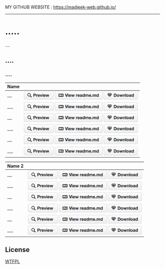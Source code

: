 MY GITHUB WEBSITE : https://madjeek-web.github.io/

______

# .....

....
## ....

### ....

|Name||
|---|---|
| **....** | [![Preview](btn-preview.png)](https://raw.githubusercontent.com/.....jpg) [![Info](btn-readme.png)](https://github.com/.....) [![Download](btn-download-sm.png)](https://github.com/...pdf)|
| **.....** | [![Preview](btn-preview.png)](https://raw.githubusercontent.com/.....jpg) [![Info](btn-readme.png)](https://github.com/....) [![Download](btn-download-sm.png)](https://github.com/....pdf)|
| **....** | [![Preview](btn-preview.png)](https://raw.githubusercontent.com/.....jpg) [![Info](btn-readme.png)](https://github.com/.....) [![Download](btn-download-sm.png)](https://github.com/...pdf)|
| **.....** | [![Preview](btn-preview.png)](https://raw.githubusercontent.com/.....jpg) [![Info](btn-readme.png)](https://github.com/....) [![Download](btn-download-sm.png)](https://github.com/....pdf)|
| **....** | [![Preview](btn-preview.png)](https://raw.githubusercontent.com/.....jpg) [![Info](btn-readme.png)](https://github.com/.....) [![Download](btn-download-sm.png)](https://github.com/...pdf)|
| **.....** | [![Preview](btn-preview.png)](https://raw.githubusercontent.com/.....jpg) [![Info](btn-readme.png)](https://github.com/....) [![Download](btn-download-sm.png)](https://github.com/....pdf)|

|Name 2||
|---|---|
| **....** | [![Preview](btn-preview.png)](https://raw.githubusercontent.com/.....jpg) [![Info](btn-readme.png)](https://github.com/.....) [![Download](btn-download-sm.png)](https://github.com/...pdf)|
| **.....** | [![Preview](btn-preview.png)](https://raw.githubusercontent.com/.....jpg) [![Info](btn-readme.png)](https://github.com/....) [![Download](btn-download-sm.png)](https://github.com/....pdf)|
| **....** | [![Preview](btn-preview.png)](https://raw.githubusercontent.com/.....jpg) [![Info](btn-readme.png)](https://github.com/.....) [![Download](btn-download-sm.png)](https://github.com/...pdf)|
| **.....** | [![Preview](btn-preview.png)](https://raw.githubusercontent.com/.....jpg) [![Info](btn-readme.png)](https://github.com/....) [![Download](btn-download-sm.png)](https://github.com/....pdf)|
| **....** | [![Preview](btn-preview.png)](https://raw.githubusercontent.com/.....jpg) [![Info](btn-readme.png)](https://github.com/.....) [![Download](btn-download-sm.png)](https://github.com/...pdf)|
| **.....** | [![Preview](btn-preview.png)](https://raw.githubusercontent.com/.....jpg) [![Info](btn-readme.png)](https://github.com/....) [![Download](btn-download-sm.png)](https://github.com/....pdf)|


License
------------
[WTFPL](http://www.wtfpl.net/)
